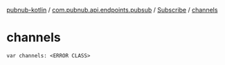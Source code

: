 [pubnub-kotlin](../../index.md) / [com.pubnub.api.endpoints.pubsub](../index.md) / [Subscribe](index.md) / [channels](./channels.md)

# channels

`var channels: <ERROR CLASS>`